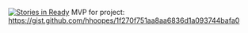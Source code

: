 [![Stories in Ready](https://badge.waffle.io/hhoopes/genome_match_maker.png?label=ready&title=Ready)](https://waffle.io/hhoopes/genome_match_maker)
MVP for project: https://gist.github.com/hhoopes/1f270f751aa8aa6836d1a093744bafa0
